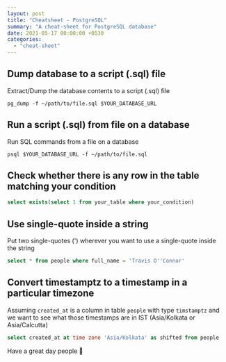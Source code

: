 ```yaml
---
layout: post
title: "Cheatsheet - PostgreSQL"
summary: "A cheat-sheet for PostgreSQL database"
date: 2021-05-17 00:00:00 +0530
categories:
  - "cheat-sheet"
---
```


## Dump database to a script (.sql) file

Extract/Dump the database contents to a script (.sql) file

```shell
pg_dump -f ~/path/to/file.sql $YOUR_DATABASE_URL
```

## Run a script (.sql) from file on a database

Run SQL commands from a file on a database

```shell
psql $YOUR_DATABASE_URL -f ~/path/to/file.sql
```

## Check whether there is any row in the table matching your condition

```sql
select exists(select 1 from your_table where your_condition)
```

## Use single-quote inside a string

Put two single-quotes (') wherever you want to use a single-quote inside the string

```sql
select * from people where full_name = 'Travis O''Connor'
```

## Convert timestamptz to a timestamp in a particular timezone

Assuming `created_at` is a column in table `people` with type `timstamptz` and we want to see what those timestamps are in IST (Asia/Kolkata or Asia/Calcutta)

```sql
select created_at at time zone 'Asia/Kolkata' as shifted from people
```

Have a great day people 👋
